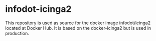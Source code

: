 # infodot-icinga2

This repository is used as source for the docker image infodot/icinga2 located at Docker Hub.
It is based on the docker-icinga2 but is used in production.
